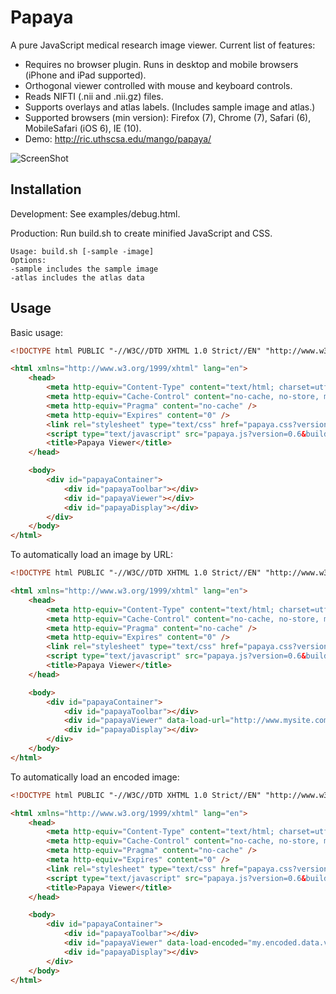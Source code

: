 Papaya
======

A pure JavaScript medical research image viewer.  Current list of features:
- Requires no browser plugin.  Runs in desktop and mobile browsers (iPhone and iPad supported).
- Orthogonal viewer controlled with mouse and keyboard controls.
- Reads NIFTI (.nii and .nii.gz) files.
- Supports overlays and atlas labels.  (Includes sample image and atlas.)
- Supported browsers (min version): Firefox (7), Chrome (7), Safari (6), MobileSafari (iOS 6), IE (10).
- Demo: http://ric.uthscsa.edu/mango/papaya/

![ScreenShot](https://raw.github.com/rii-mango/Papaya/master/README-img.png)

Installation
------
Development: See examples/debug.html.

Production: Run build.sh to create minified JavaScript and CSS.
````shell
Usage: build.sh [-sample -image]
Options:
-sample includes the sample image
-atlas includes the atlas data
````

Usage
------
Basic usage:
```html
<!DOCTYPE html PUBLIC "-//W3C//DTD XHTML 1.0 Strict//EN" "http://www.w3.org/TR/xhtml1/DTD/xhtml1-strict.dtd">

<html xmlns="http://www.w3.org/1999/xhtml" lang="en">
    <head>
        <meta http-equiv="Content-Type" content="text/html; charset=utf-8"/>
        <meta http-equiv="Cache-Control" content="no-cache, no-store, must-revalidate" />
        <meta http-equiv="Pragma" content="no-cache" />
        <meta http-equiv="Expires" content="0" />
        <link rel="stylesheet" type="text/css" href="papaya.css?version=0.6&build=48" />
        <script type="text/javascript" src="papaya.js?version=0.6&build=48"></script>
        <title>Papaya Viewer</title>
    </head>

    <body>
        <div id="papayaContainer">
            <div id="papayaToolbar"></div>
            <div id="papayaViewer"></div>
            <div id="papayaDisplay"></div>
        </div>
    </body>
</html>
```

To automatically load an image by URL:
```html
<!DOCTYPE html PUBLIC "-//W3C//DTD XHTML 1.0 Strict//EN" "http://www.w3.org/TR/xhtml1/DTD/xhtml1-strict.dtd">

<html xmlns="http://www.w3.org/1999/xhtml" lang="en">
    <head>
        <meta http-equiv="Content-Type" content="text/html; charset=utf-8"/>
        <meta http-equiv="Cache-Control" content="no-cache, no-store, must-revalidate" />
        <meta http-equiv="Pragma" content="no-cache" />
        <meta http-equiv="Expires" content="0" />
        <link rel="stylesheet" type="text/css" href="papaya.css?version=0.6&build=48" />
        <script type="text/javascript" src="papaya.js?version=0.6&build=48"></script>
        <title>Papaya Viewer</title>
    </head>

    <body>
        <div id="papayaContainer">
            <div id="papayaToolbar"></div>
            <div id="papayaViewer" data-load-url="http://www.mysite.com/myimages/myimage.nii.gz"></div>
            <div id="papayaDisplay"></div>
        </div>
    </body>
</html>
```

To automatically load an encoded image:
```html
<!DOCTYPE html PUBLIC "-//W3C//DTD XHTML 1.0 Strict//EN" "http://www.w3.org/TR/xhtml1/DTD/xhtml1-strict.dtd">

<html xmlns="http://www.w3.org/1999/xhtml" lang="en">
    <head>
        <meta http-equiv="Content-Type" content="text/html; charset=utf-8"/>
        <meta http-equiv="Cache-Control" content="no-cache, no-store, must-revalidate" />
        <meta http-equiv="Pragma" content="no-cache" />
        <meta http-equiv="Expires" content="0" />
        <link rel="stylesheet" type="text/css" href="papaya.css?version=0.6&build=48" />
        <script type="text/javascript" src="papaya.js?version=0.6&build=48"></script>
        <title>Papaya Viewer</title>
    </head>

    <body>
        <div id="papayaContainer">
            <div id="papayaToolbar"></div>
            <div id="papayaViewer" data-load-encoded="my.encoded.data.var"></div>
            <div id="papayaDisplay"></div>
        </div>
    </body>
</html>
```
